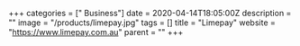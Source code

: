 +++
categories = [" Business"]
date = 2020-04-14T18:05:00Z
description = ""
image = "/products/limepay.jpg"
tags = []
title = "Limepay"
website = "https://www.limepay.com.au"
parent = ""
+++
